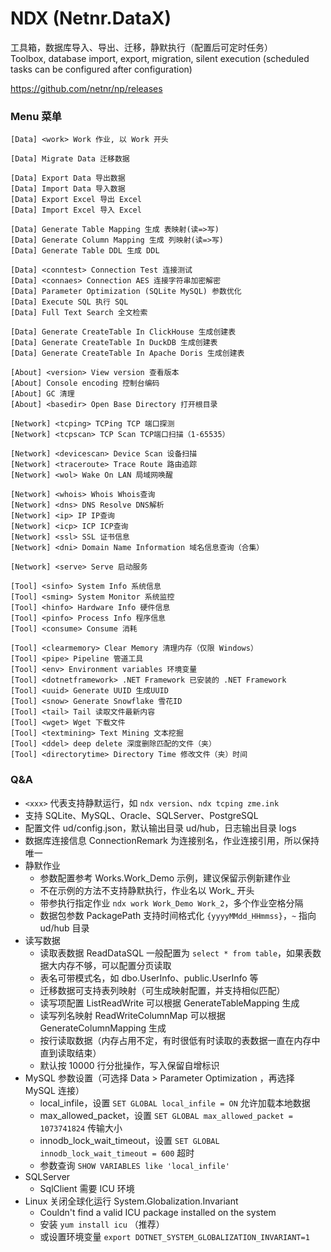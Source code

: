 # NDX (Netnr.DataX)
工具箱，数据库导入、导出、迁移，静默执行（配置后可定时任务）  
Toolbox, database import, export, migration, silent execution (scheduled tasks can be configured after configuration)

https://github.com/netnr/np/releases

### Menu 菜单
```
[Data] <work> Work 作业, 以 Work 开头

[Data] Migrate Data 迁移数据

[Data] Export Data 导出数据
[Data] Import Data 导入数据
[Data] Export Excel 导出 Excel
[Data] Import Excel 导入 Excel

[Data] Generate Table Mapping 生成 表映射(读=>写)
[Data] Generate Column Mapping 生成 列映射(读=>写)
[Data] Generate Table DDL 生成 DDL

[Data] <conntest> Connection Test 连接测试
[Data] <connaes> Connection AES 连接字符串加密解密
[Data] Parameter Optimization (SQLite MySQL) 参数优化
[Data] Execute SQL 执行 SQL
[Data] Full Text Search 全文检索

[Data] Generate CreateTable In ClickHouse 生成创建表
[Data] Generate CreateTable In DuckDB 生成创建表
[Data] Generate CreateTable In Apache Doris 生成创建表

[About] <version> View version 查看版本
[About] Console encoding 控制台编码
[About] GC 清理
[About] <basedir> Open Base Directory 打开根目录

[Network] <tcping> TCPing TCP 端口探测
[Network] <tcpscan> TCP Scan TCP端口扫描（1-65535）

[Network] <devicescan> Device Scan 设备扫描
[Network] <traceroute> Trace Route 路由追踪
[Network] <wol> Wake On LAN 局域网唤醒

[Network] <whois> Whois Whois查询
[Network] <dns> DNS Resolve DNS解析
[Network] <ip> IP IP查询
[Network] <icp> ICP ICP查询
[Network] <ssl> SSL 证书信息
[Network] <dni> Domain Name Information 域名信息查询（合集）

[Network] <serve> Serve 启动服务

[Tool] <sinfo> System Info 系统信息
[Tool] <sming> System Monitor 系统监控
[Tool] <hinfo> Hardware Info 硬件信息
[Tool] <pinfo> Process Info 程序信息
[Tool] <consume> Consume 消耗

[Tool] <clearmemory> Clear Memory 清理内存（仅限 Windows）
[Tool] <pipe> Pipeline 管道工具
[Tool] <env> Environment variables 环境变量
[Tool] <dotnetframework> .NET Framework 已安装的 .NET Framework
[Tool] <uuid> Generate UUID 生成UUID
[Tool] <snow> Generate Snowflake 雪花ID
[Tool] <tail> Tail 读取文件最新内容
[Tool] <wget> Wget 下载文件
[Tool] <textmining> Text Mining 文本挖掘
[Tool] <ddel> deep delete 深度删除匹配的文件（夹）
[Tool] <directorytime> Directory Time 修改文件（夹）时间
```

### Q&A
- `<xxx>` 代表支持静默运行，如 `ndx version`、`ndx tcping zme.ink`
- 支持 SQLite、MySQL、Oracle、SQLServer、PostgreSQL
- 配置文件 ud/config.json，默认输出目录 ud/hub，日志输出目录 logs
- 数据库连接信息 ConnectionRemark 为连接别名，作业连接引用，所以保持唯一
- 静默作业
  - 参数配置参考 Works.Work_Demo 示例，建议保留示例新建作业
  - 不在示例的方法不支持静默执行，作业名以 Work_ 开头
  - 带参执行指定作业 `ndx work Work_Demo Work_2`，多个作业空格分隔
  - 数据包参数 PackagePath 支持时间格式化 `{yyyyMMdd_HHmmss}`，`~` 指向 ud/hub 目录
- 读写数据
  - 读取表数据 ReadDataSQL 一般配置为 `select * from table`，如果表数据大内存不够，可以配置分页读取
  - 表名可带模式名，如 dbo.UserInfo、public.UserInfo 等
  - 迁移数据可支持表列映射（可生成映射配置，并支持相似匹配）
  - 读写项配置 ListReadWrite 可以根据 GenerateTableMapping 生成
  - 读写列名映射 ReadWriteColumnMap 可以根据 GenerateColumnMapping 生成
  - 按行读取数据（内存占用不定，有时很低有时读取的表数据一直在内存中直到读取结束）
  - 默认按 10000 行分批操作，写入保留自增标识
- MySQL 参数设置（可选择 Data > Parameter Optimization ，再选择 MySQL 连接）
  - local_infile，设置 `SET GLOBAL local_infile = ON` 允许加载本地数据
  - max_allowed_packet，设置 `SET GLOBAL max_allowed_packet = 1073741824` 传输大小
  - innodb_lock_wait_timeout，设置 `SET GLOBAL innodb_lock_wait_timeout = 600` 超时
  - 参数查询 `SHOW VARIABLES like 'local_infile'`
- SQLServer
  - SqlClient 需要 ICU 环境
- Linux 关闭全球化运行 System.Globalization.Invariant
  - Couldn't find a valid ICU package installed on the system
  - 安装 `yum install icu` （推荐）
  - 或设置环境变量 `export DOTNET_SYSTEM_GLOBALIZATION_INVARIANT=1`